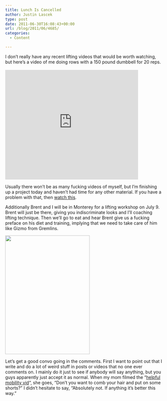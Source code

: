```yaml
---
title: Lunch Is Cancelled
author: Justin Lascek
type: post
date: 2011-06-30T16:08:43+00:00
url: /blog/2011/06/4685/
categories:
  - Content

---
```

<p style="text-align: left;">
  I don&#8217;t really have any recent lifting videos that would be worth watching, but here&#8217;s a video of me doing rows with a 150 pound dumbbell for 20 reps.<br /> <br /> <iframe width="425" height="349" src="http://www.youtube.com/embed/WEwH2SPxv6k" frameborder="0" allowfullscreen></iframe>
</p>



Usually there won&#8217;t be as many fucking videos of myself, but I&#8217;m finishing up a project today and haven&#8217;t had time for any other material. If you have a problem with that, then [watch this][1].

Additionally Brent and I will be in Monterey for a lifting workshop on July 9. Brent will just be there, giving you indiscriminate looks and I&#8217;ll coaching lifting technique. Then we&#8217;ll go to eat and hear Brent give us a fucking preface on his diet and training, implying that we need to take care of him like Gizmo from Gremlins.
  

  
[<img data-attachment-id="4686" data-permalink="/blog/2011/06/4685/monterey-flier/" data-orig-file="/2011/06/monterey-flier.jpg" data-orig-size="750,1050" data-comments-opened="1" data-image-meta="{&quot;aperture&quot;:&quot;0&quot;,&quot;credit&quot;:&quot;&quot;,&quot;camera&quot;:&quot;&quot;,&quot;caption&quot;:&quot;&quot;,&quot;created_timestamp&quot;:&quot;0&quot;,&quot;copyright&quot;:&quot;&quot;,&quot;focal_length&quot;:&quot;0&quot;,&quot;iso&quot;:&quot;0&quot;,&quot;shutter_speed&quot;:&quot;0&quot;,&quot;title&quot;:&quot;&quot;}" data-image-title="monterey flier" data-image-description="" data-medium-file="/2011/06/monterey-flier.jpg" data-large-file="/2011/06/monterey-flier.jpg" class="aligncenter size-full wp-image-4686" title="monterey flier" src="/2011/06/monterey-flier.jpg" alt="" width="270" height="378" />][2]

Let&#8217;s get a good convo going in the comments. First I want to point out that I write and do a lot of weird stuff in posts or videos that no one ever comments on. I mainly do it just to see if anybody will say anything, but you guys apparently just accept it as normal. When my mom filmed the &#8220;[helpful mobility vid][3]&#8220;, she goes, &#8220;Don&#8217;t you want to comb your hair and put on some shorts?&#8221; I didn&#8217;t hesitate to say, &#8220;Absolutely not. If anything it&#8217;s better this way.&#8221;

 [1]: http://www.youtube.com/watch?v=LH62Jd5qCj0&feature=related
 [2]: /2011/06/monterey-flier.jpg
 [3]: http://www.youtube.com/watch?v=Lb76hFpEZ-s
